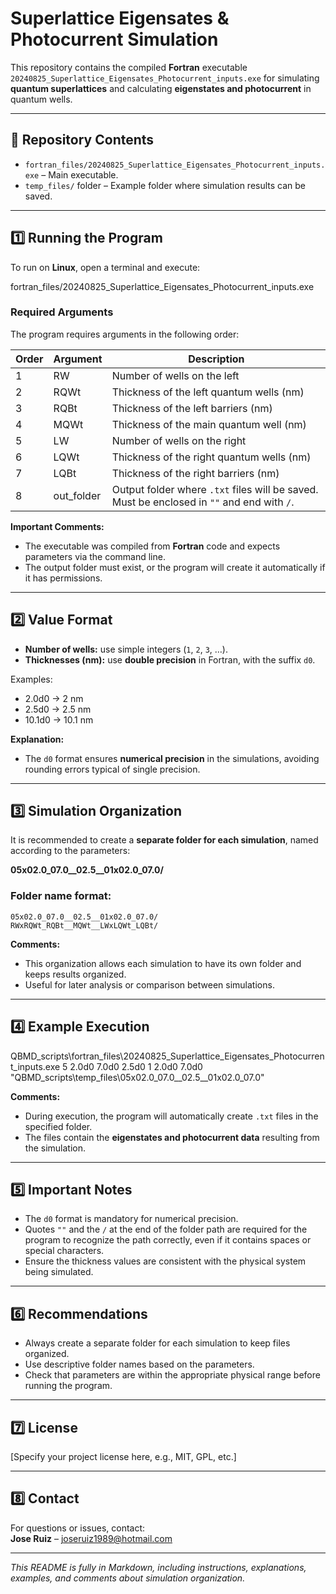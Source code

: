 # Superlattice Eigensates & Photocurrent Simulation

This repository contains the compiled **Fortran** executable
`20240825_Superlattice_Eigensates_Photocurrent_inputs.exe` for simulating **quantum superlattices** 
and calculating **eigenstates and photocurrent** in quantum wells.

---

## 📁 Repository Contents

- `fortran_files/20240825_Superlattice_Eigensates_Photocurrent_inputs.exe` – Main executable.  
- `temp_files/` folder – Example folder where simulation results can be saved.  

---

## 1️⃣ Running the Program

To run on **Linux**, open a terminal and execute:



fortran_files/20240825_Superlattice_Eigensates_Photocurrent_inputs.exe


### Required Arguments

The program requires arguments in the following order:

| Order | Argument   | Description |
|-------|------------|------------|
| 1     | RW         | Number of wells on the left |
| 2     | RQWt       | Thickness of the left quantum wells (nm) |
| 3     | RQBt       | Thickness of the left barriers (nm) |
| 4     | MQWt       | Thickness of the main quantum well (nm) |
| 5     | LW         | Number of wells on the right |
| 6     | LQWt       | Thickness of the right quantum wells (nm) |
| 7     | LQBt       | Thickness of the right barriers (nm) |
| 8     | out_folder | Output folder where `.txt` files will be saved. Must be enclosed in `""` and end with `/`. |

**Important Comments:**

- The executable was compiled from **Fortran** code and expects parameters via the command line.  
- The output folder must exist, or the program will create it automatically if it has permissions.  

---

## 2️⃣ Value Format

- **Number of wells:** use simple integers (`1`, `2`, `3`, …).  
- **Thicknesses (nm):** use **double precision** in Fortran, with the suffix `d0`.

Examples:



- 2.0d0 → 2 nm
- 2.5d0 → 2.5 nm
- 10.1d0 → 10.1 nm


**Explanation:**

- The `d0` format ensures **numerical precision** in the simulations, avoiding rounding errors typical of single precision.  

---

## 3️⃣ Simulation Organization

It is recommended to create a **separate folder for each simulation**, named according to the parameters:

**05x02.0_07.0__02.5__01x02.0_07.0/**


### Folder name format:


```
05x02.0_07.0__02.5__01x02.0_07.0/
RWxRQWt_RQBt__MQWt__LWxLQWt_LQBt/
```

**Comments:**

- This organization allows each simulation to have its own folder and keeps results organized.  
- Useful for later analysis or comparison between simulations.  

---

## 4️⃣ Example Execution



QBMD_scripts\fortran_files\20240825_Superlattice_Eigensates_Photocurrent_inputs.exe 5 2.0d0 7.0d0 2.5d0 1 2.0d0 7.0d0 "QBMD_scripts\temp_files\05x02.0_07.0__02.5__01x02.0_07.0\"


**Comments:**

- During execution, the program will automatically create `.txt` files in the specified folder.  
- The files contain the **eigenstates and photocurrent data** resulting from the simulation.  

---

## 5️⃣ Important Notes

- The `d0` format is mandatory for numerical precision.  
- Quotes `""` and the `/` at the end of the folder path are required for the program to recognize the path correctly, even if it contains spaces or special characters.  
- Ensure the thickness values are consistent with the physical system being simulated.  

---

## 6️⃣ Recommendations

- Always create a separate folder for each simulation to keep files organized.  
- Use descriptive folder names based on the parameters.  
- Check that parameters are within the appropriate physical range before running the program.  

---

## 7️⃣ License

[Specify your project license here, e.g., MIT, GPL, etc.]

---

## 8️⃣ Contact

For questions or issues, contact:  
**Jose Ruiz** – joseruiz1989@hotmail.com

---

*This README is fully in Markdown, including instructions, explanations, examples, and comments about simulation organization.*